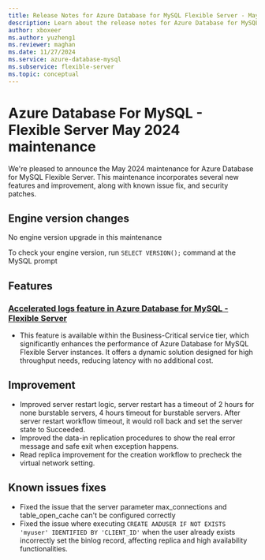 ```yaml
---
title: Release Notes for Azure Database for MySQL Flexible Server - May 2024
description: Learn about the release notes for Azure Database for MySQL Flexible Server May 2024.
author: xboxeer
ms.author: yuzheng1
ms.reviewer: maghan
ms.date: 11/27/2024
ms.service: azure-database-mysql
ms.subservice: flexible-server
ms.topic: conceptual
---
```


# Azure Database For MySQL - Flexible Server May 2024 maintenance

We're pleased to announce the May 2024 maintenance for Azure Database for MySQL Flexible Server. This maintenance incorporates several new features and improvement, along with known issue fix, and security patches.

## Engine version changes

No engine version upgrade in this maintenance

To check your engine version, run `SELECT VERSION();` command at the MySQL prompt

## Features

### [Accelerated logs feature in Azure Database for MySQL - Flexible Server](../concepts-accelerated-logs.md)

- This feature is available within the Business-Critical service tier, which significantly enhances the performance of Azure Database for MySQL Flexible Server instances. It offers a dynamic solution designed for high throughput needs, reducing latency with no additional cost.

## Improvement

- Improved server restart logic, server restart has a timeout of 2 hours for none burstable servers, 4 hours timeout for burstable servers. After server restart workflow timeout, it would roll back and set the server state to Succeeded.
- Improved the data-in replication procedures to show the real error message and safe exit when exception happens.
- Read replica improvement for the creation workflow to precheck the virtual network setting.

## Known issues fixes

- Fixed the issue that the server parameter max_connections and table_open_cache can't be configured correctly
- Fixed the issue where executing `CREATE AADUSER IF NOT EXISTS 'myuser' IDENTIFIED BY 'CLIENT_ID'` when the user already exists incorrectly set the binlog record, affecting replica and high availability functionalities.
